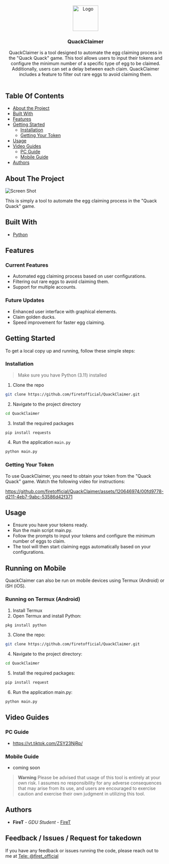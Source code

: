 <br/>
<p align="center">
  <a href="https://github.com/firetofficial/QuackClaimer">
    <img src="https://i.imgur.com/nyW0Jbe.jpeg" alt="Logo" width="80" height="80">
  </a>
  <h3 align="center">QuackClaimer</h3>

  <p align="center">
    QuackClaimer is a tool designed to automate the egg claiming process in the "Quack Quack" game. This tool allows users to input their tokens and configure the minimum number of a specific type of egg to be claimed. Additionally, users can set a delay between each claim. QuackClaimer includes a feature to filter out rare eggs to avoid claiming them.
    <br/>
    <br/>
  </p>
</p>


## Table Of Contents

* [About the Project](#about-the-project)
* [Built With](#built-with)
* [Features](#features)
* [Getting Started](#getting-started)
  * [Installation](#installation)
  * [Getting Your Token](#getting-your-token)
* [Usage](#usage)
* [Video Guides](#video-guides)
  * [PC Guide](#pc-guide)
  * [Mobile Guide](#mobile-guide)
* [Authors](#authors)

## About The Project

![Screen Shot](https://i.imgur.com/hASRbLM.png)

This is simply a tool to automate the egg claiming process in the "Quack Quack" game. 

## Built With

- [Python](https://www.python.org/)
  
## Features

### Current Features
- Automated egg claiming process based on user configurations.
- Filtering out rare eggs to avoid claiming them.
- Support for multiple accounts.

### Future Updates
- Enhanced user interface with graphical elements.
- Claim golden ducks.
- Speed improvement for faster egg claiming.
  
## Getting Started

To get a local copy up and running, follow these simple steps:

### Installation
> Make sure you have Python (3.11) installed
1. Clone the repo

```sh
git clone https://github.com/firetofficial/QuackClaimer.git
```

2. Navigate to the project directory

```sh
cd QuackClaimer
```

3. Install the required packages

```sh
pip install requests
```
4. Run the application `main.py`

```sh
python main.py
```

### Getting Your Token
To use QuackClaimer, you need to obtain your token from the "Quack Quack" game. Watch the following video for instructions:


https://github.com/firetofficial/QuackClaimer/assets/120646974/00fd9778-d211-4eb7-9abc-53586d42f371


## Usage
- Ensure you have your tokens ready.
- Run the main script main.py.
- Follow the prompts to input your tokens and configure the minimum number of eggs to claim.
- The tool will then start claiming eggs automatically based on your configurations.
  
## Running on Mobile
QuackClaimer can also be run on mobile devices using Termux (Android) or iSH (iOS).

### Running on Termux (Android)
1. Install Termux
2. Open Termux and install Python:
```sh
pkg install python
```
3. Clone the repo:
```sh
git clone https://github.com/firetofficial/QuackClaimer.git
```
4. Navigate to the project directory:
```sh
cd QuackClaimer
```
5. Install the required packages:
```sh
pip install request
```
6. Run the application main.py:
```sh
python main.py
```
## Video Guides
### PC Guide 
- https://vt.tiktok.com/ZSY23NjRp/
### Mobile Guide
- coming soon


> **Warning**
> Please be advised that usage of this tool is entirely at your own risk. I assumes no responsibility for any adverse consequences that may arise from its use, and users are encouraged to exercise caution and exercise their own judgment in utilizing this tool.

## Authors

* **FireT** - *GDU Student* - [FireT](https://github.com/firetofficial)


## Feedback / Issues / Request for takedown

If you have any feedback or issues running the code, please reach out to me at [Tele: @firet_official](https://t.me/firet_official)

